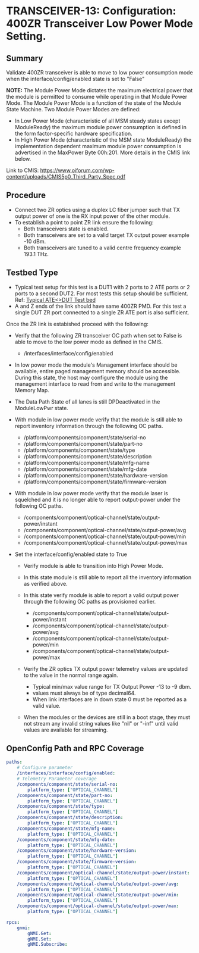 # TRANSCEIVER-13: Configuration: 400ZR Transceiver Low Power Mode Setting.

## Summary

Validate 400ZR transceiver is able to move to low power consumption mode when
the interface/config/enabled state is set to "False"

**NOTE:** The Module Power Mode dictates the maximum electrical power that the
module is permitted to consume while operating in that Module Power Mode.
The Module Power Mode is a function of the state of the Module State Machine.
Two Module Power Modes are defined:
  * In Low Power Mode (characteristic of all MSM steady states except
    ModuleReady) the maximum module power consumption is defined in the form
    factor-specific hardware specification.
  * In High Power Mode (characteristic of the MSM state ModuleReady) the
    implementation dependent maximum module power consumption is advertised in
    the MaxPower Byte 00h:201. More details in the CMIS link below.

Link to CMIS:
https://www.oiforum.com/wp-content/uploads/CMIS5p0_Third_Party_Spec.pdf

## Procedure

*   Connect two ZR optics using a duplex LC fiber jumper such that TX
    output power of one is the RX input power of the other module.
*   To establish a point to point ZR link ensure the following:
      * Both transceivers state is enabled.
      * Both transceivers are set to a valid target TX output power
        example -10 dBm.
      * Both transceivers are tuned to a valid centre frequency
        example 193.1 THz.
## Testbed Type
*   Typical test setup for this test is a DUT1 with 2 ports to 2 ATE ports or 2
    ports to a second DUT2. For most tests this setup should be sufficient.
    Ref: [Typical ATE<>DUT Test bed](https://github.com/openconfig/featureprofiles/blob/main/topologies/atedut_2.testbed)
*   A and Z ends of  the link should have same 400ZR PMD. For this test a
    single DUT ZR port connected to a single ZR ATE port is also sufficient. 

Once the ZR link is estabished proceed with the following:
*   Verify that the following ZR transceiver OC path when set to False is able
    to move to the low power mode as defined in the CMIS.
    
    *   /interfaces/interface/config/enabled

*   In low power mode the module's Management interface should be available,
    entire paged management memory should be accessible. During this state,
    the host may configure the module using the management interface to read
    from and write to the management Memory Map.

*   The Data Path State of all lanes is still DPDeactivated in the ModuleLowPwr
    state.

*   With module in low power mode verify that the module is still able to
    report inventory information through the following OC paths.

    *   /platform/components/component/state/serial-no
    *   /platform/components/component/state/part-no
    *   /platform/components/component/state/type
    *   /platform/components/component/state/description
    *   /platform/components/component/state/mfg-name
    *   /platform/components/component/state/mfg-date
    *   /platform/components/component/state/hardware-version
    *   /platform/components/component/state/firmware-version

*  With module in low power mode verify that the module laser is squelched
   and it is no longer able to report output-power under the following OC
   paths.
    *   /components/component/optical-channel/state/output-power/instant
    *   /components/component/optical-channel/state/output-power/avg
    *   /components/component/optical-channel/state/output-power/min
    *   /components/component/optical-channel/state/output-power/max

*   Set the interface/config/enabled state to True 

    *   Verify module is able to transition into High Power Mode.
    *   In this state module is still able to report all the inventory
        information as verified above.
    *   In this state verify module is able to report a valid output power
        through the following OC paths as provisioned earlier. 

        *   /components/component/optical-channel/state/output-power/instant
        *   /components/component/optical-channel/state/output-power/avg
        *   /components/component/optical-channel/state/output-power/min
        *   /components/component/optical-channel/state/output-power/max

    *   Verify the ZR optics TX output power telemetry values are updated to
        the value in the normal range again.
        *  Typical min/max value range for TX Output Power -13 to -9 dbm.
        *  values must always be of type decimal64.
        *  When link interfaces are in down state 0 must be reported as a valid
           value.

    *   When the modules or the devices are still in a boot stage, they must not
        stream any invalid string values like "nil" or "-inf" until valid values
        are available for streaming.

## OpenConfig Path and RPC Coverage

```yaml
paths:
    # Configure parameter
    /interfaces/interface/config/enabled:
    # Telemetry Parameter coverage
    /components/component/state/serial-no:
        platform_type: ["OPTICAL_CHANNEL"]
    /components/component/state/part-no:
        platform_type: ["OPTICAL_CHANNEL"]
    /components/component/state/type:
        platform_type: ["OPTICAL_CHANNEL"]
    /components/component/state/description:
        platform_type: ["OPTICAL_CHANNEL"]
    /components/component/state/mfg-name:
        platform_type: ["OPTICAL_CHANNEL"]
    /components/component/state/mfg-date:
        platform_type: ["OPTICAL_CHANNEL"]
    /components/component/state/hardware-version:
        platform_type: ["OPTICAL_CHANNEL"]
    /components/component/state/firmware-version:
        platform_type: ["OPTICAL_CHANNEL"]
    /components/component/optical-channel/state/output-power/instant:
        platform_type: ["OPTICAL_CHANNEL"]
    /components/component/optical-channel/state/output-power/avg:
        platform_type: ["OPTICAL_CHANNEL"]
    /components/component/optical-channel/state/output-power/min:
        platform_type: ["OPTICAL_CHANNEL"]
    /components/component/optical-channel/state/output-power/max:
        platform_type: ["OPTICAL_CHANNEL"]

rpcs:
    gnmi:
        gNMI.Get:
        gNMI.Set:
        gNMI.Subscribe:
```